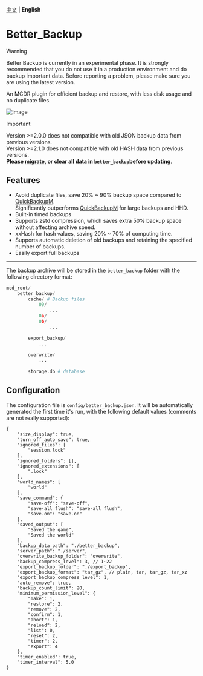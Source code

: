 [中文](README.md) | **English**

# Better_Backup

> [!WARNING]
> Better Backup is currently in an experimental phase. It is strongly recommended that you do not use it in a production environment and do backup important data.
> Before reporting a problem, please make sure you are using the latest version.

An MCDR plugin for efficient backup and restore, with less disk usage and no duplicate files.

![image](https://github.com/z0z0r4/better_backup/assets/45303195/f96d023b-007f-433a-bca9-fec4283e9d6f)

> [!IMPORTANT]
> Version >=2.0.0 does not compatible with old JSON backup data from previous versions.  
> Version >=2.1.0 does not compatible with old HASH data from previous versions.  
> **Please [migrate](https://github.com/z0z0r4/better_backup/blob/main/scripts/migrate.py), or clear all data in `better_backup`before updating**.

## Features

- Avoid duplicate files, save 20% ~ 90% backup space compared to [QuickBackupM](https://github.com/TISUnion/QuickBackupM).  
  Significantly outperforms [QuickBackupM](https://github.com/TISUnion/QuickBackupM) for large backups and HHD.
- Built-in timed backups
- Supports zstd compression, which saves extra 50% backup space without affecting archive speed.
- xxHash for hash values, saving 20% ~ 70% of computing time.
- Supports automatic deletion of old backups and retaining the specified number of backups.
- Easily export full backups

---

The backup archive will be stored in the `better_backup` folder with the following directory format:
```python
mcd_root/
    better_backup/
        cache/ # Backup files
            00/
                ...
            0a/
            0b/
                ...

        export_backup/
            ...

        overwrite/
            ...
        
        storage.db # database
```

## Configuration

The configuration file is `config/better_backup.json`. It will be automatically generated the first time it's run, with the following default values (comments are not really supported):

```json5
{
    "size_display": true,
    "turn_off_auto_save": true,
    "ignored_files": [
        "session.lock"
    ],
    "ignored_folders": [],
    "ignored_extensions": [
        ".lock"
    ],
    "world_names": [
        "world"
    ],
    "save_command": {
        "save-off": "save-off",
        "save-all flush": "save-all flush",
        "save-on": "save-on"
    },
    "saved_output": [
        "Saved the game",
        "Saved the world"
    ],
    "backup_data_path": "./better_backup",
    "server_path": "./server",
    "overwrite_backup_folder": "overwrite",
    "backup_compress_level": 3, // 1~22
    "export_backup_folder": "./export_backup",
    "export_backup_format": "tar_gz", // plain, tar, tar_gz, tar_xz
    "export_backup_compress_level": 1,
    "auto_remove": true,
    "backup_count_limit": 20,
    "minimum_permission_level": {
        "make": 1,
        "restore": 2,
        "remove": 2,
        "confirm": 1,
        "abort": 1,
        "reload": 2,
        "list": 0,
        "reset": 2,
        "timer": 2,
        "export": 4
    },
    "timer_enabled": true,
    "timer_interval": 5.0
}
```
